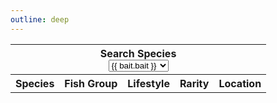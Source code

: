 ```yaml
---
outline: deep
---
```


<script setup>
import { ref } from 'vue'
import { data as fishData } from './fish.data.ts'
import { data as baitData } from './bait.data.ts'

const searchFishgroup = ref("")
const searchLifestyle = ref("")
const searchLocation = ref("")
const searchWater = ref("")

const baitSelected = ref("")

function findBait(baitName) {
  return baitData.find(function(bait, i) {
    if(bait.bait == baitName) {
      return bait.bait
    }
  })
}

function onBaitChange() {
  var baitObj = findBait(baitSelected.value)
  searchFishgroup.value = baitObj.fishgroup.toString()
  searchWater.value = baitObj.water.toString()
  searchLocation.value = baitObj.location.toString()
  searchLifestyle.value = baitObj.lifestyle.toString()
}
</script>

<table>
  <tbody>
    <tr>
      <th colspan="5"><div :class="$style.label">Search Species</div>
        <select :class="$style.inputBox" v-model="baitSelected" @change="onBaitChange()">
          <option disabled value="">Select a bait</option>
          <option v-for="bait in baitData">{{ bait.bait }}</option>
        </select>
      </th>
    </tr>
    <tr>
      <th>Species</th>
      <th>Fish Group</th>
      <th>Lifestyle</th>
      <th>Rarity</th>
      <th>Location</th>
    </tr>
    <template v-for="fish in fishData">
      <tr v-if="((searchFishgroup.toLowerCase().includes(fish.fishgroup.toLowerCase()) || searchFishgroup == '')
      && searchWater.includes(fish.water)
      && fish.location.toLowerCase().includes(searchLocation.toLowerCase())
      && fish.lifestyle.toLowerCase().includes(searchLifestyle.toLowerCase()))
      || (searchFishgroup == '' && searchLifestyle == '' && searchLocation == '' && searchWater == '')">
        <td>{{fish.species}}</td>
        <td>{{fish.fishgroup}}</td>
        <td>{{fish.lifestyle}}</td>
        <td>{{fish.rarity}}</td>
        <td>{{fish.location}}</td>
      </tr>
    </template>
  </tbody>
</table>

<style module>
  .label {
    font-size: x-small;
  }

  .inputBox {
    border: 1px solid var(--vp-c-default-1);
    border-radius: 4px;
    padding: .2em .6em;
  }
</style>